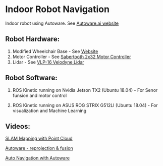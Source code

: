Indoor Robot Navigation
================

Indoor robot using Autoware. See [Autoware.ai website](https://www.autoware.ai/)  


## Robot Hardware: 
1. Modified Wheelchair Base - See [Website](https://www.allaboutcircuits.com/projects/building-an-rc-robot-using-a-wheelchair-base/)
2. Motor Controller - See [Sabertooth 2x32 Motor Controller](https://www.dimensionengineering.com/products/sabertooth2x32)
3. Lidar - See [VLP-16 Velodyne Lidar](https://www.mapix.com/lidar-scanner-sensors/velodyne/velodyne-puck-vlp16/)


## Robot Software: 
1. ROS Kinetic running on Nvidia Jetson TX2 (Ubuntu 18.04) - For Senor funsion and motor control
 
2. ROS Kinetic running on ASUS ROG STRIX G512LI (Ubuntu 18.04) - For visualization and Machine Learning


## Videos: 

 [SLAM Mapping with Point Cloud](https://www.youtube.com/watch?v=OghPLvHJVbM)  

 [Autoware - reprojection & fusion](https://www.youtube.com/watch?v=9VLVO0OEkQY)  

 [Auto Navigation with Autoware](https://www.youtube.com/watch?v=G2NaF90nbe4)  
